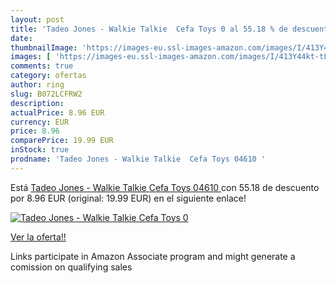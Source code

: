 ```yaml
---
layout: post
title: 'Tadeo Jones - Walkie Talkie  Cefa Toys 0 al 55.18 % de descuento'
date: 
thumbnailImage: 'https://images-eu.ssl-images-amazon.com/images/I/413Y44kt-tL._SL200_.jpg'
images: [ 'https://images-eu.ssl-images-amazon.com/images/I/413Y44kt-tL._SL200_.jpg' ]
comments: true
category: ofertas
author: ring
slug: B072LCFRW2
description:
actualPrice: 8.96 EUR
currency: EUR
price: 8.96
comparePrice: 19.99 EUR
inStock: true
prodname: 'Tadeo Jones - Walkie Talkie  Cefa Toys 04610 '
---
```


Está [Tadeo Jones - Walkie Talkie  Cefa Toys 04610 ](https://www.amazon.es/dp/B072LCFRW2/?tag=tolees-21) con 55.18 de descuento por 8.96 EUR (original: 19.99 EUR) en el siguiente enlace!

[![Tadeo Jones - Walkie Talkie  Cefa Toys 0](https://images-eu.ssl-images-amazon.com/images/I/413Y44kt-tL._SL200_.jpg)](https://www.amazon.es/dp/B072LCFRW2/?tag=tolees-21)

[Ver la oferta!!](https://www.amazon.es/dp/B072LCFRW2/?tag=tolees-21)

Links participate in Amazon Associate program and might generate a comission on qualifying sales


